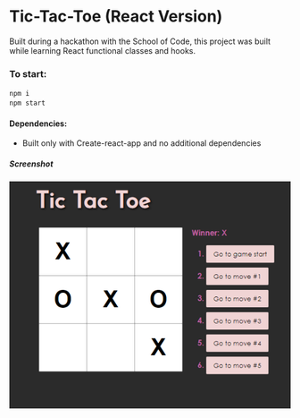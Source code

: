 # Tic-Tac-Toe (React Version)

Built during a hackathon with the School of Code, this project was built while learning React functional classes and hooks.

### To start:

```javascript
npm i
npm start
```

#### Dependencies:

- Built only with Create-react-app and no additional dependencies

##### Screenshot

![screenshot](./public/screenshot.png "screenshot")
